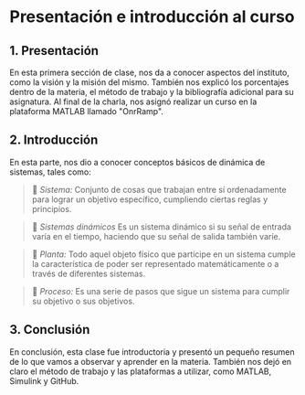  # Presentación e introducción al curso
 ## 1. Presentación
En esta primera sección de clase, nos da a conocer aspectos del instituto, como la visión y la misión del mismo. 
También nos explicó los porcentajes dentro de la materia, el método de trabajo y la bibliografía adicional para su asignatura. 
Al final de la charla, nos asignó realizar un curso en la plataforma MATLAB llamado "OnrRamp". 
 ## 2. Introducción 
 En esta parte, nos dio a conocer conceptos básicos de dinámica de sistemas, tales como: 
>🔑 *Sistema:* Conjunto de cosas que trabajan entre sí ordenadamente para lograr un objetivo específico, cumpliendo ciertas reglas y principios.

>🔑 *Sistemas dinámicos* Es un sistema dinámico si su señal de entrada varía en el tiempo, haciendo que su señal de salida también varíe.

>🔑 *Planta:* Todo aquel objeto físico que participe en un sistema cumple la característica de poder ser representado matemáticamente o a través de diferentes sistemas.

>🔑 *Proceso:* Es una serie de pasos que sigue un sistema para cumplir su objetivo o sus objetivos.
## 3. Conclusión
En conclusión, esta clase fue introductoria y presentó un pequeño resumen de lo que vamos a observar y aprender en la materia. También nos dejó en claro el método de trabajo y las plataformas a utilizar, como MATLAB, Simulink y GitHub.
